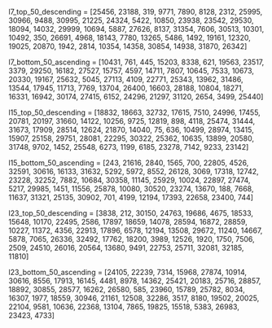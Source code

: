 l7_top_50_descending = [25456, 23188, 319, 9771, 7890, 8128, 2312, 25995, 30966, 9488, 30995, 21225, 24324, 5422, 10850, 23938, 23542, 29530, 18094, 14032, 29999, 10694, 5887, 27626, 8137, 31354, 7606, 30513, 10301, 10492, 350, 26691, 4968, 18143, 7780, 13265, 5486, 1492, 19161, 12320, 19025, 20870, 1942, 2814, 10354, 14358, 30854, 14938, 31870, 26342]

l7_bottom_50_ascending = [10431, 761, 445, 15203, 8338, 621, 19563, 23517, 3379, 29250, 16182, 27527, 15757, 4597, 14711, 7807, 10645, 7533, 10673, 20330, 19167, 25632, 5045, 27113, 4109, 22771, 25343, 13962, 31486, 13544, 17945, 11713, 7769, 13704, 26400, 16603, 28188, 10804, 18271, 16331, 16942, 30174, 27415, 6152, 24296, 21297, 31120, 2654, 3499, 25440]

l15_top_50_descending = [18832, 18663, 32732, 17615, 7510, 24996, 17455, 20781, 20197, 31660, 14122, 10256, 9725, 12819, 898, 4118, 25474, 31444, 31673, 17909, 28514, 12624, 21870, 14040, 75, 636, 10499, 28974, 13415, 15907, 25158, 29751, 28081, 22295, 30322, 25362, 10635, 13899, 20580, 31748, 9702, 1452, 25548, 6273, 1199, 6185, 23278, 7142, 9233, 23142]

l15_bottom_50_ascending = [243, 21616, 2840, 1565, 700, 22805, 4526, 32591, 30616, 16133, 31632, 5292, 5972, 8552, 26128, 3069, 17318, 12742, 23228, 32252, 7882, 10684, 30358, 11145, 25929, 10024, 22897, 27474, 5217, 29985, 1451, 11556, 25878, 10080, 30520, 23274, 13670, 188, 7668, 11637, 31321, 25135, 30902, 701, 4199, 12194, 17393, 22658, 23400, 744]

l23_top_50_descending = [3838, 212, 30150, 24763, 19686, 4675, 18533, 15648, 10170, 22495, 2586, 17897, 18659, 14078, 28594, 16872, 28859, 10227, 11372, 4356, 22913, 17896, 6578, 12194, 13508, 29672, 11240, 14667, 5878, 7065, 26336, 32492, 17762, 18200, 3989, 12526, 1920, 1750, 7506, 2509, 24510, 26016, 20564, 13680, 9491, 22753, 25711, 32081, 32185, 11810]

l23_bottom_50_ascending = [24105, 22239, 7314, 15968, 27874, 10914, 30616, 8556, 17913, 16145, 4481, 8978, 14362, 25421, 20183, 25716, 28857, 18892, 30855, 28577, 16262, 26580, 585, 23960, 15789, 25782, 8034, 16307, 1977, 18559, 30946, 21161, 12508, 32286, 3517, 8180, 19502, 20025, 22104, 9581, 10636, 22368, 13104, 7865, 19825, 15518, 5383, 26983, 23423, 4733]
